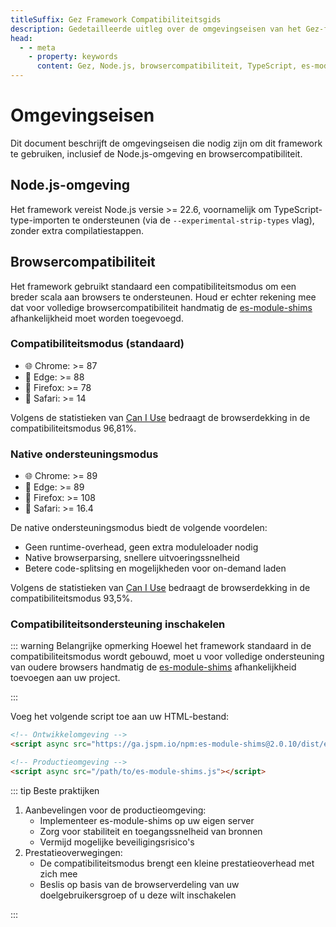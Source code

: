 ```yaml
---
titleSuffix: Gez Framework Compatibiliteitsgids
description: Gedetailleerde uitleg over de omgevingseisen van het Gez-framework, inclusief Node.js-versievereisten en browsercompatibiliteit, om ontwikkelaars te helpen bij het correct configureren van de ontwikkelomgeving.
head:
  - - meta
    - property: keywords
      content: Gez, Node.js, browsercompatibiliteit, TypeScript, es-module-shims, omgevingsconfiguratie
---
```


# Omgevingseisen

Dit document beschrijft de omgevingseisen die nodig zijn om dit framework te gebruiken, inclusief de Node.js-omgeving en browsercompatibiliteit.

## Node.js-omgeving

Het framework vereist Node.js versie >= 22.6, voornamelijk om TypeScript-type-importen te ondersteunen (via de `--experimental-strip-types` vlag), zonder extra compilatiestappen.

## Browsercompatibiliteit

Het framework gebruikt standaard een compatibiliteitsmodus om een breder scala aan browsers te ondersteunen. Houd er echter rekening mee dat voor volledige browsercompatibiliteit handmatig de [es-module-shims](https://github.com/guybedford/es-module-shims) afhankelijkheid moet worden toegevoegd.

### Compatibiliteitsmodus (standaard)
- 🌐 Chrome: >= 87
- 🔷 Edge: >= 88
- 🦊 Firefox: >= 78
- 🧭 Safari: >= 14

Volgens de statistieken van [Can I Use](https://caniuse.com/?search=dynamic%20import) bedraagt de browserdekking in de compatibiliteitsmodus 96,81%.

### Native ondersteuningsmodus
- 🌐 Chrome: >= 89
- 🔷 Edge: >= 89
- 🦊 Firefox: >= 108
- 🧭 Safari: >= 16.4

De native ondersteuningsmodus biedt de volgende voordelen:
- Geen runtime-overhead, geen extra moduleloader nodig
- Native browserparsing, snellere uitvoeringssnelheid
- Betere code-splitsing en mogelijkheden voor on-demand laden

Volgens de statistieken van [Can I Use](https://caniuse.com/?search=importmap) bedraagt de browserdekking in de compatibiliteitsmodus 93,5%.

### Compatibiliteitsondersteuning inschakelen

::: warning Belangrijke opmerking
Hoewel het framework standaard in de compatibiliteitsmodus wordt gebouwd, moet u voor volledige ondersteuning van oudere browsers handmatig de [es-module-shims](https://github.com/guybedford/es-module-shims) afhankelijkheid toevoegen aan uw project.

:::

Voeg het volgende script toe aan uw HTML-bestand:

```html
<!-- Ontwikkelomgeving -->
<script async src="https://ga.jspm.io/npm:es-module-shims@2.0.10/dist/es-module-shims.js"></script>

<!-- Productieomgeving -->
<script async src="/path/to/es-module-shims.js"></script>
```

::: tip Beste praktijken

1. Aanbevelingen voor de productieomgeving:
   - Implementeer es-module-shims op uw eigen server
   - Zorg voor stabiliteit en toegangssnelheid van bronnen
   - Vermijd mogelijke beveiligingsrisico's
2. Prestatieoverwegingen:
   - De compatibiliteitsmodus brengt een kleine prestatieoverhead met zich mee
   - Beslis op basis van de browserverdeling van uw doelgebruikersgroep of u deze wilt inschakelen

:::